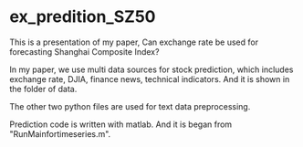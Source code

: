 # ex_predition_SZ50
This is a presentation of my paper, Can exchange rate be used for forecasting Shanghai Composite Index?

In my paper, we use multi data sources for stock prediction, which includes exchange rate, DJIA, finance news, technical indicators. And it is shown in the folder of data.

The other two python files are used for text data preprocessing.

Prediction code is written with matlab. And it is began from "RunMainfortimeseries.m".
